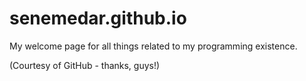 # senemedar.github.io

My welcome page for all things related to my programming existence.

(Courtesy of GitHub - thanks, guys!)
